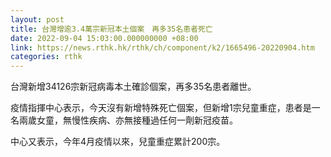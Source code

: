 ```yaml
---
layout: post
title: 台灣增逾3.4萬宗新冠本土個案　再多35名患者死亡
date: 2022-09-04 15:03:00.000000000 +08:00
link: https://news.rthk.hk/rthk/ch/component/k2/1665496-20220904.htm
categories: rthk
---
```


台灣新增34126宗新冠病毒本土確診個案，再多35名患者離世。

疫情指揮中心表示，今天沒有新增特殊死亡個案，但新增1宗兒童重症，患者是一名兩歲女童，無慢性疾病、亦無接種過任何一劑新冠疫苗。

中心又表示，今年4月疫情以來，兒童重症累計200宗。
